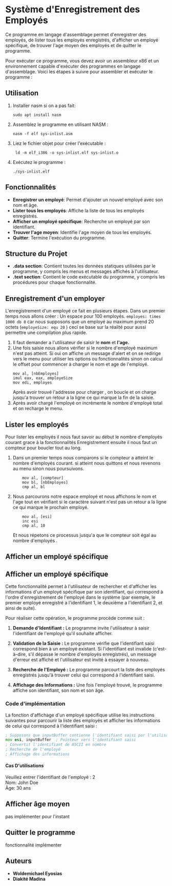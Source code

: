 # Système d'Enregistrement des Employés
Ce programme en langage d'assemblage permet d'enregistrer des employés, de lister tous les employés enregistrés, d'afficher un employé spécifique, de trouver l'age moyen des employés et de quitter le programme.

Pour exécuter ce programme, vous devez avoir un assembleur x86 et un environnement capable d'exécuter des programmes en langage d'assemblage. Voici les étapes à suivre pour assembler et exécuter le programme :

## Utilisation
1. Installer nasm si on a pas fait:
    ```
    sudo apt install nasm
    ```
2. Assemblez le programme en utilisant NASM :
    ```
    nasm -f elf sys-inlist.asm
    ```
3. Liez le fichier objet pour créer l'exécutable :
    ```
     ld -m elf_i386 -o sys-inlist.elf sys-inlist.o
    ```
4. Exécutez le programme :
    ```
    ./sys-inlist.elf 
    ```

## Fonctionnalités

- **Enregistrer un employé**: Permet d'ajouter un nouvel employé avec son nom et âge.
- **Lister tous les employés**: Affiche la liste de tous les employés enregistrés.
- **Afficher un employé spécifique**: Recherche un employé par son identifiant.
- **Trouver l'age moyen**: Identifie l'age moyen de tous les employés.
- **Quitter**: Termine l'exécution du programme.



## Structure du Projet

- **.data section**: Contient toutes les données statiques utilisées par le programme, y compris les menus et messages affichés à l'utilisateur.
- **.text section**: Contient le code exécutable du programme, y compris les procédures pour chaque fonctionnalité.


## Enregistrement d'un employer

L'enregistrement d'un employé ce fait en plusieurs étapes.
Dans un premier temps nous allons créer : 
Un espace pour 100 employés. 
``employes: times 1000 db 0`` car nous supposons que un employé au maximum prend 20 octets (``employeSize: equ 20``  ) ceci se base sur la réalité pour aussi permettre une compilation plus rapide.


1. Il faut demander a l'utilisateur de saisir le **nom** et **l'age.**
2. Une fois saisie nous allons vérifier si le nombre d'employé maximum n'est pas atteint. Si oui on affiche un message d'alert et on se  redirige vers le menu pour utiliser les  options ou fonctionnalités sinon on calcul le offset pour commencer à charger le nom et age de l'employé.
    ```
    mov al, [nbEmployes]
    imul eax, eax, employeSize
    mov edi, employes
    ```
    Après avoir trouvé l'addresse pour charger , on boucle et on charge jusqu'a trouver un retour a la ligne ce qui marque la fin de la saisie.
3. Après avoir chargé l'employé on incrémente le nombre d'employé total et on recharge le menu.

## Lister les employés
Pour lister les employés il nous faut savoir au début le nombre d'employés courant grace à la fonctionnalités Enregistrement ensuite il nous faut un compteur pour boucler tout au long.
1. Dans un premier temps nous comparons si le compteur a atteint le nombre d'employés courant. si atteint nous quittons et nous revenons au menu sinon nous poursuivons.
    ```
        mov al, [compteur]
        mov bl, [nbEmployes]
        cmp al, bl
    ```
2. Nous parcourons notre espace employé et nous affichons le nom et l'age tout en vérifiant si le caractère suivant n'est pas un retour a la ligne ce qui marque le prochain employé.
    ```
        mov al, [esi]
        inc esi
        cmp al, 10 
    ```
    Et nous répetons ce processus jusqu'a que le compteur soit égal au nombre d'employés .

## Afficher un employé spécifique

## Afficher un employé spécifique

Cette fonctionnalité permet à l'utilisateur de rechercher et d'afficher les informations d'un employé spécifique par son identifiant, qui correspond à l'ordre d'enregistrement de l'employé dans le système (par exemple, le premier employé enregistré a l'identifiant 1, le deuxième a l'identifiant 2, et ainsi de suite).

Pour réaliser cette opération, le programme procède comme suit :

1. **Demande d'Identifiant :** Le programme invite l'utilisateur à saisir l'identifiant de l'employé qu'il souhaite afficher.
   
2. **Validation de la Saisie :** Le programme vérifie que l'identifiant saisi correspond bien à un employé existant. Si l'identifiant est invalide (c'est-à-dire, s'il dépasse le nombre d'employés enregistrés), un message d'erreur est affiché et l'utilisateur est invité à essayer à nouveau.

3. **Recherche de l'Employé :** Le programme parcourt la liste des employés enregistrés jusqu'à trouver celui qui correspond à l'identifiant saisi.

4. **Affichage des Informations :** Une fois l'employé trouvé, le programme affiche son identifiant, son nom et son âge.

### Code d'implémentation

La fonction d'affichage d'un employé spécifique utilise les instructions suivantes pour parcourir la liste des employés et afficher les informations de celui qui correspond à l'identifiant saisi :

```asm
; Supposons que inputBuffer contienne l'identifiant saisi par l'utilisateur
mov esi, inputBuffer  ; Pointeur vers l'identifiant saisi
; Convertit l'identifiant de ASCII en nombre
; Recherche de l'employé
; Affichage des informations
``````
#### Cas D'utilisations
Veuillez entrer 
l'identifiant de l'employé : 2  
Nom: John Doe  
Âge: 30 ans

## Afficher âge moyen
 pas implémenter pour l'instant
## Quitter le programme
fonctionnalité  implémenter
## Auteurs

- **Woldemichael Eyosias**
- **Diakité Madina**


